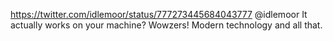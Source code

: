 https://twitter.com/idlemoor/status/777273445684043777 @idlemoor It actually works on your machine? Wowzers! Modern technology and all that.